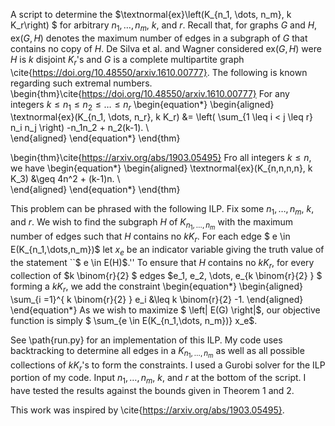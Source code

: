 A script to determine the $\textnormal{ex}\left(K_{n_1, \dots, n_m}, k K_r\right) $ for arbitrary $n_1, \dots, n_m$, $k$, and $r$. Recall that, for graphs $G$ and $H$, ex($G,H$) denotes the maximum number of edges in a subgraph of $G$ that contains no copy of $H$. De Silva et al. and Wagner considered ex($G,H$) were $H$ is $k$ disjoint $K_r$'s and $G$ is a complete multipartite graph \cite{https://doi.org/10.48550/arxiv.1610.00777}. The following is known regarding such extremal numbers.
\begin{thm}\cite{https://doi.org/10.48550/arxiv.1610.00777}
    For any integers $k \leq n_1 \leq n_2 \leq \dots \leq n_r$
    \begin{equation*}
        \begin{aligned}
            \textnormal{ex}(K_{n_1, \dots, n_r}, k K_r) &= \left( \sum_{1 \leq i < j \leq r} n_i n_j \right) -n_1n_2 + n_2(k-1). \\ 	
        \end{aligned}
    \end{equation*}
\end{thm}

\begin{thm}\cite{https://arxiv.org/abs/1903.05495}
    Fro all integers $k \leq n$, we have
    \begin{equation*}
        \begin{aligned}
            \textnormal{ex}(K_{n,n,n,n}, k K_3) &\geq 4n^2 + (k-1)n. \\ 	
        \end{aligned}
    \end{equation*}
\end{thm}

This problem can be phrased with the following ILP. Fix some $n_1,\dots, n_m$, $k$, and $r$. We wish to find the subgraph $H$ of $K_{n_1,\dots,n_m}$ with the maximum number of edges such that $H$ contains no $kK_r$. For each edge $ e \in E(K_{n_1,\dots,n_m})$ let $x_e$ be an indicator variable giving the truth value of the statement ``$ e \in E(H)$.'' To ensure that $H$ contains no $kK_r$, for every collection of $k \binom{r}{2} $ edges $e_1, e_2, \dots, e_{k \binom{r}{2} } $ forming a $kK_r$, we add the constraint
\begin{equation*}
    \begin{aligned}
        \sum_{i =1}^{ k \binom{r}{2} } e_i &\leq k \binom{r}{2} -1.
    \end{aligned}
\end{equation*}
As we wish to maximize  $ \left| E(G) \right|$, our objective function is simply $ \sum_{e \in E(K_{n_1,\dots, n_m})} x_e$.

See \path{run.py} for an implementation of this ILP. My code uses backtracking to determine all edges in a $K_{n_1, \dots, n_m}$ as well as all possible collections of $k K_r$'s to form the constraints. I used a Gurobi solver for the ILP portion of my code. Input $n_1, \dots, n_m$, $k$, and $r$ at the bottom of the script. I have tested the results against the bounds given in Theorem 1 and 2. 

This work was inspired by \cite{https://arxiv.org/abs/1903.05495}.

